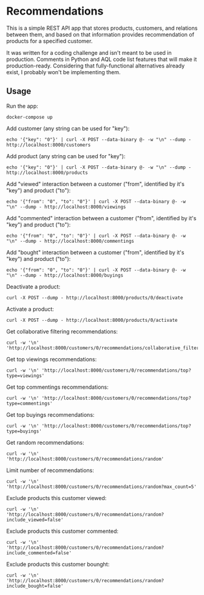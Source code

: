 Recommendations
===============

This is a simple REST API app that stores products, customers, and relations between them, and based on that information provides recommendation of products for a specified customer.

It was written for a coding challenge and isn't meant to be used in production. Comments in Python and AQL code list features that will make it production-ready. Considering that fully-functional alternatives already exist, I probably won't be implementing them.

Usage
-----

Run the app:

    docker-compose up

Add customer (any string can be used for "key"):

    echo '{"key": "0"}' | curl -X POST --data-binary @- -w "\n" --dump - http://localhost:8000/customers

Add product (any string can be used for "key"):

    echo '{"key": "0"}' | curl -X POST --data-binary @- -w "\n" --dump - http://localhost:8000/products

Add "viewed" interaction between a customer ("from", identified by it's "key") and product ("to"):

    echo '{"from": "0", "to": "0"}' | curl -X POST --data-binary @- -w "\n" --dump - http://localhost:8000/viewings

Add "commented" interaction between a customer ("from", identified by it's "key") and product ("to"):

    echo '{"from": "0", "to": "0"}' | curl -X POST --data-binary @- -w "\n" --dump - http://localhost:8000/commentings

Add "bought" interaction between a customer ("from", identified by it's "key") and product ("to"):

    echo '{"from": "0", "to": "0"}' | curl -X POST --data-binary @- -w "\n" --dump - http://localhost:8000/buyings

Deactivate a product:

    curl -X POST --dump - http://localhost:8000/products/0/deactivate

Activate a product:

    curl -X POST --dump - http://localhost:8000/products/0/activate

Get collaborative filtering recommendations:

    curl -w '\n' 'http://localhost:8000/customers/0/recommendations/collaborative_filtering'

Get top viewings recommendations:

    curl -w '\n' 'http://localhost:8000/customers/0/recommendations/top?type=viewings'

Get top commentings recommendations:

    curl -w '\n' 'http://localhost:8000/customers/0/recommendations/top?type=commentings'

Get top buyings recommendations:

    curl -w '\n' 'http://localhost:8000/customers/0/recommendations/top?type=buyings'

Get random recommendations:

    curl -w '\n' 'http://localhost:8000/customers/0/recommendations/random'

Limit number of recommendations:

    curl -w '\n' 'http://localhost:8000/customers/0/recommendations/random?max_count=5'

Exclude products this customer viewed:

    curl -w '\n' 'http://localhost:8000/customers/0/recommendations/random?include_viewed=false'

Exclude products this customer commented:

    curl -w '\n' 'http://localhost:8000/customers/0/recommendations/random?include_commented=false'

Exclude products this customer bounght:

    curl -w '\n' 'http://localhost:8000/customers/0/recommendations/random?include_bought=false'
